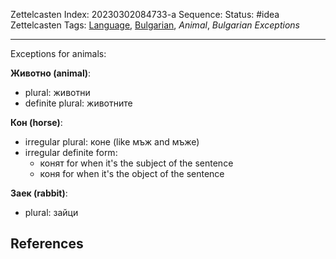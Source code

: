 Zettelcasten Index: 20230302084733-a
Sequence:
Status: #idea
Zettelcasten Tags: [Language](../map-of-content/Language.md), [Bulgarian](../map-of-content/Bulgarian.md), *Animal*, *Bulgarian Exceptions*

---

Exceptions for animals:

**Животно (animal)**:

* plural: животни
* definite plural: животните

**Кон (horse)**:

* irregular plural: коне (like мъж and мъже)
* irregular definite form:
  * конят for when it's the subject of the sentence
  * коня for when it's the object of the sentence

**Заек (rabbit)**:

* plural: зайци

## References
